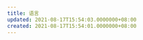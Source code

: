 ```yaml
---
title: 语言
updated: 2021-08-17T15:54:03.0000000+08:00
created: 2021-08-17T15:54:01.0000000+08:00
---
```


